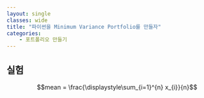 ```yaml
---
layout: single
classes: wide
title: "파이썬을 Minimum Variance Portfolio를 만들자"
categories:
    - 포트폴리오 만들기
---
```


## 실험

$$mean = \frac{\displaystyle\sum_{i=1}^{n} x_{i}}{n}$$

